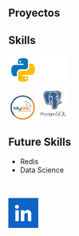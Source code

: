 ## Proyectos
## Skills
<img src="src/python.png" alt="Python" width="60"/><img src="src/nodejs.png" alt="Node.js" width="60" /> <br>
<img src="src/mysql.png" alt="Python" width="60"/><img src="src/postgresql.png" alt="PostgreSQL" width="60" /> <br>

## Future Skills
- Redis
- Data Science


<br><br>
<a href="https://www.linkedin.com/in/maximiliano-zonta/">
  <img src="src/linkedin.png" alt="LinkedIn" width='60'>
</a>
